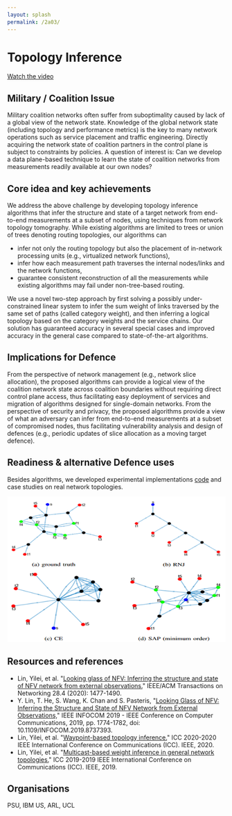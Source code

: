 ```yaml
---
layout: splash
permalink: /2a03/
---
```


# Topology Inference

[Watch the video](https://ibm.box.com/v/Showcase-2a03-video)

## Military / Coalition Issue

Military coalition networks often suffer from suboptimality caused by lack of a global view of the network state. Knowledge of the global network state (including topology and performance metrics) is the key to many network operations such as service placement and traffic engineering. Directly acquiring the network state of coalition partners in the control plane is subject to constraints by policies. A question of interest is: Can we develop a data plane-based technique to learn the state of coalition networks from measurements readily available at our own nodes?  

## Core idea and key achievements

We address the above challenge by developing topology inference algorithms that infer the structure and state of a target network from end-to-end measurements at a subset of nodes, using techniques from network topology tomography. While existing algorithms are limited to trees or union of trees denoting routing topologies, our algorithms can
- infer not only the routing topology but also the placement of in-network processing units (e.g., virtualized network functions),
- infer how each measurement path traverses the internal nodes/links and the network functions,
- guarantee consistent reconstruction of all the measurements while existing algorithms may fail under non-tree-based routing.

We use a novel two-step approach by first solving a possibly under-constrained linear system to infer the sum weight of links traversed by the same set of paths (called category weight), and then inferring a logical topology based on the category weights and the service chains. Our solution has guaranteed accuracy in several special cases and improved accuracy in the general case compared to state-of-the-art algorithms. 

## Implications for Defence

From the perspective of network management (e.g., network slice allocation), the proposed algorithms can provide a logical view of the coalition network state across coalition boundaries without requiring direct control plane access, thus facilitating easy deployment of services and migration of algorithms designed for single-domain networks. From the perspective of security and privacy, the proposed algorithms provide a view of what an adversary can infer from end-to-end measurements at a subset of compromised nodes, thus facilitating vulnerability analysis and design of defences (e.g., periodic updates of slice allocation as a moving target defence). 

## Readiness & alternative Defence uses

Besides algorithms, we developed experimental implementations [code](https://github.com/yileilin/NFV-network-topology-inference) and case studies on real network topologies. 

![image info](/dais/achievements/images/2a03-figure1.png)

## Resources and references

* Lin, Yilei, et al. "[Looking glass of NFV: Inferring the structure and state of NFV network from external observations.](/doc-????/)" IEEE/ACM Transactions on Networking 28.4 (2020): 1477-1490.
* Y. Lin, T. He, S. Wang, K. Chan and S. Pasteris, "[Looking Glass of NFV: Inferring the Structure and State of NFV Network from External Observations,](/doc-3576)" IEEE INFOCOM 2019 - IEEE Conference on Computer Communications, 2019, pp. 1774-1782, doi: 10.1109/INFOCOM.2019.8737393.
* Lin, Yilei, et al. "[Waypoint-based topology inference.](/doc-5518/)" ICC 2020-2020 IEEE International Conference on Communications (ICC). IEEE, 2020.
* Lin, Yilei, et al. "[Multicast-based weight inference in general network topologies.](/doc-4423/)" ICC 2019-2019 IEEE International Conference on Communications (ICC). IEEE, 2019.

## Organisations

PSU, IBM US, ARL, UCL
